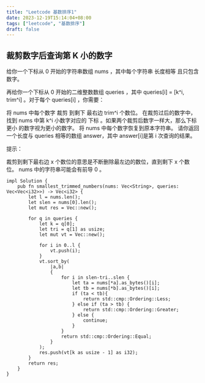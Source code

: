 ```yaml
---
title: "Leetcode 基数排序1"
date: 2023-12-19T15:14:04+08:00
tags: ["leetcode", "基数排序"]
draft: false
---
```


## 裁剪数字后查询第 K 小的数字

给你一个下标从 0 开始的字符串数组 nums ，其中每个字符串 长度相等 且只包含数字。

再给你一个下标从 0 开始的二维整数数组 queries ，其中 queries[i] = [k^i, trim^i] 。对于每个 queries[i] ，你需要：

将 nums 中每个数字 裁剪 到剩下 最右边 trim^i 个数位。
在裁剪过后的数字中，找到 nums 中第 k^i 小数字对应的 下标 。如果两个裁剪后数字一样大，那么下标 更小 的数字视为更小的数字。
将 nums 中每个数字恢复到原本字符串。
请你返回一个长度与 queries 相等的数组 answer，其中 answer[i]是第 i 次查询的结果。

提示：

裁剪到剩下最右边 x 个数位的意思是不断删除最左边的数位，直到剩下 x 个数位。
nums 中的字符串可能会有前导 0 。

```
impl Solution {
    pub fn smallest_trimmed_numbers(nums: Vec<String>, queries: Vec<Vec<i32>>) -> Vec<i32> {
        let l = nums.len();
        let slen = nums[0].len();
        let mut res = Vec::new();

        for q in queries {
            let k = q[0];
            let tri = q[1] as usize;
            let mut vt = Vec::new();

            for i in 0..l {
                vt.push(i);
            }
            vt.sort_by(
                |a,b| 
                { 
                    for i in slen-tri..slen {
                        let ta = nums[*a].as_bytes()[i];
                        let tb = nums[*b].as_bytes()[i];
                        if (ta < tb){
                            return std::cmp::Ordering::Less;
                        } else if (ta > tb) {
                            return std::cmp::Ordering::Greater;
                        } else {
                            continue;
                        }
                    }
                    return std::cmp::Ordering::Equal;
                }
            );
            res.push(vt[k as usize - 1] as i32);
        }
        return res;
    }
}
```